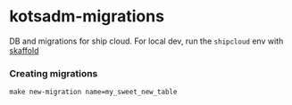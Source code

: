 kotsadm-migrations
===========


DB and migrations for ship cloud. For local dev, run the `shipcloud` env with [skaffold](https://github.com/replicatedcom/skaffold)


### Creating migrations

```
make new-migration name=my_sweet_new_table
```
